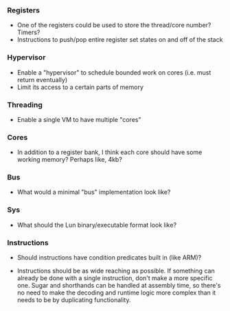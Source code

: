 ### Registers

-   One of the registers could be used to store the thread/core number? Timers?
-   Instructions to push/pop entire register set states on and off of the stack

### Hypervisor

-   Enable a "hypervisor" to schedule bounded work on cores (i.e. must return eventually)
-   Limit its access to a certain parts of memory

### Threading

-   Enable a single VM to have multiple "cores"

### Cores

-   In addition to a register bank, I think each core should have some working memory?
    Perhaps like, 4kb?

### Bus

-   What would a minimal "bus" implementation look like?

### Sys

-   What should the Lun binary/executable format look like?

### Instructions

-   Should instructions have condition predicates built in (like ARM)?

-   Instructions should be as wide reaching as possible. If something can already be done with
    a single instruction, don't make a more specific one. Sugar and shorthands can be handled
    at assembly time, so there's no need to make the decoding and runtime logic more complex
    than it needs to be by duplicating functionality.
